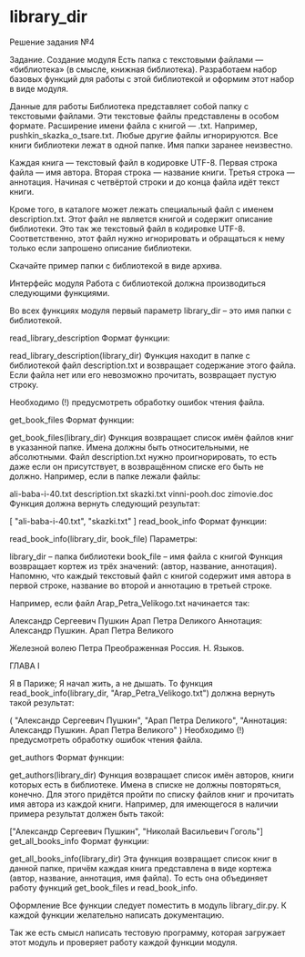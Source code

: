 # library_dir

Решение задания №4

Задание. Создание модуля
Есть папка с текстовыми файлами — «библиотека» (в смысле, книжная библиотека). Разработаем набор базовых функций для работы с этой библиотекой и оформим этот набор в виде модуля.

Данные для работы
Библиотека представляет собой папку с текстовыми файлами. Эти текстовые файлы представлены в особом формате. Расширение имени файла с книгой — .txt. Например, pushkin_skazka_o_tsare.txt. Любые другие файлы игнорируются. Все книги библиотеки лежат в одной папке. Имя папки заранее неизвестно.

Каждая книга — текстовый файл в кодировке UTF-8. Первая строка файла — имя автора. Вторая строка — название книги. Третья строка — аннотация. Начиная с четвёртой строки и до конца файла идёт текст книги.

Кроме того, в каталоге может лежать специальный файл с именем description.txt. Этот файл не является книгой и содержит описание библиотеки. Это так же текстовый файл в кодировке UTF-8. Соответственно, этот файл нужно игнорировать и обращаться к нему только если запрошено описание библиотеки.

Скачайте пример папки с библиотекой в виде архива.

Интерфейс модуля
Работа с библиотекой должна производиться следующими функциями.

Во всех функциях модуля первый параметр library_dir – это имя папки с библиотекой.

read_library_description
Формат функции:

read_library_description(library_dir)
Функция находит в папке с библиотекой файл description.txt и возвращает содержание этого файла. Если файла нет или его невозможно прочитать, возвращает пустую строку.

Необходимо (!) предусмотреть обработку ошибок чтения файла.

get_book_files
Формат функции:

get_book_files(library_dir)
Функция возвращает список имён файлов книг в указанной папке. Имена должны быть относительными, не абсолютными. Файл description.txt нужно проигнорировать, то есть даже если он присутствует, в возвращённом списке его быть не должно. Например, если в папке лежали файлы:

ali-baba-i-40.txt
description.txt
skazki.txt
vinni-pooh.doc
zimovie.doc
Функция должна вернуть следующий результат:

[
    "ali-baba-i-40.txt",
    "skazki.txt"
]
read_book_info
Формат функции:

read_book_info(library_dir, book_file)
Параметры:

library_dir – папка библиотеки
book_file – имя файла с книгой
Функция возвращает кортеж из трёх значений: (автор, название, аннотация). Напомню, что каждый текстовый файл с книгой содержит имя автора в первой строке, название во второй и аннотацию в третьей строке.

Например, если файл Arap_Petra_Velikogo.txt начинается так:

Александр Сергеевич Пушкин
Арап Петра Dеликого 
Аннотация: Александр Пушкин. Арап Петра Великого

 Железной волею Петра 
 Преображенная Россия.
    Н. Языков.

 ГЛАВА I

 Я в Париже; 
 Я начал жить, а не дышать.
То функция read_book_info(library_dir, "Arap_Petra_Velikogo.txt") должна вернуть такой результат:

(
    "Александр Сергеевич Пушкин",
    "Арап Петра Dеликого",
    "Аннотация: Александр Пушкин. Арап Петра Великого"
)
Необходимо (!) предусмотреть обработку ошибок чтения файла.

get_authors
Формат функции:

get_authors(library_dir)
Функция возвращает список имён авторов, книги которых есть в библиотеке. Имена в списке не должны повторяться, конечно. Для этого придётся пройти по списку файлов книг и прочитать имя автора из каждой книги. Например, для имеющегося в наличии примера результат должен быть такой:

["Александр Сергеевич Пушкин", "Николай Васильевич Гоголь"]
get_all_books_info
Формат функции:

get_all_books_info(library_dir)
Эта функция возвращает список книг в данной папке, причём каждая книга представлена в виде кортежа (автор, название, аннотация, имя файла). То есть она объединяет работу функций get_book_files и read_book_info.

Оформление
Все функции следует поместить в модуль library_dir.py. К каждой функции желательно написать документацию.

Так же есть смысл написать тестовую программу, которая загружает этот модуль и проверяет работу каждой функции модуля.
